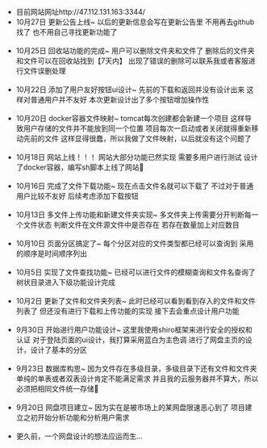 + 目前网站网址http://47.112.131.163:3344/
+  10月27日
更新公告上线~
以后的更新信息会写在更新公告里
不用再去github找了
也不用自己寻找更新功能了
<br/><br/>
+ 10月25日
回收站功能的完成~
用户可以删除文件夹和文件了
删除后的文件夹和文件可以在回收站找到【7天内】
出现了错误的删除可以联系我或者客服进行文件误删处理
<br/><br/>
+ 10月22日
添加了用户友好按钮ui设计~
先前的下载和返回并没有设计出来
这样对普通用户并不友好
本次更新设计出了多个按钮增加操作性
<br/><br/>
+ 10月20日
docker容器文件映射~
tomcat每次创建都会新建一个项目
这样导致用户存储的文件并不能放到同一个位置
项目每次一启动或者关闭就得重新移动先前的文件
这样显得很蠢，所以我做了文件映射，以后就没有这个问题了
<br/><br/>
+ 10月18日
网站上线！！！
网站大部分功能已然实现
需要多用户进行测试
设计了docker容器，编写sh脚本上线了网站
<br/><br/>
+ 10月16日
完成了文件下载功能~
现在点击文件名就可以下载了
不过对于普通用户比较不友好
后续考虑添加下载按钮
<br/><br/>
+ 10月13日
多文件上传功能和新建文件夹实现~
多文件夹上传需要分开判断每一个文件状态
判断文件在文件源文件中是否存在
若存在数量加上对应数目
<br/><br/>
+ 10月10日
页面分区搞定了~
每个分区对应的文件类型都已经可以查询到
采用的顺序是时间顺序列出
<br/><br/>
+ 10月5日
实现了文件查找功能~
已经可以进行文件的模糊查询和文件名查询了
树状目录进入下级功能设计完成
<br/><br/>
+ 10月2日
更新了文件和文件夹列表~
此时已经可以看到看到存入的文件和文件列表了
但还没有进行下载和上传功能的实现
接下去会重点设计用户功能
<br/><br/>
+ 9月30日
开始进行用户功能设计~
这里我使用shiro框架来进行安全的授权和认证
对于登陆页面的ui设计，我打算采用蓝白为主色调
进行了网盘主页的设计，设计了基本的分区
<br/><br/>
+ 9月23日
数据库构思~
因为文件存在多级目录，多级目录下还有文件和文件夹
单纯的单表或者双表设计肯定不能满足需求
并且我的云服务器并不算大，所以必须把相同文件统一存储
<br/><br/>
+ 9月20日
网盘项目建立~
因为实在是被市场上的某网盘限速恶心到了
项目建立之初开始分析功能和分析用户需求
<br/><br/>
+ 更久前，一个网盘设计的想法应运而生...
